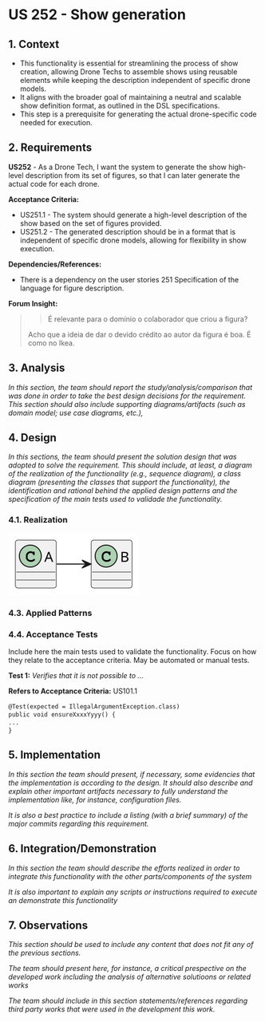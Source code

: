 # US 252 - Show generation

## 1. Context

* This functionality is essential for streamlining the process of show creation, allowing Drone Techs to assemble shows using reusable elements while keeping the description independent of specific drone models.
* It aligns with the broader goal of maintaining a neutral and scalable show definition format, as outlined in the DSL specifications.
* This step is a prerequisite for generating the actual drone-specific code needed for execution.

## 2. Requirements

**US252** - As a Drone Tech, I want the system to generate the show high-level description from its set of figures, so that I can later generate the actual code for each drone.

**Acceptance Criteria:**

- US251.1 - The system should generate a high-level description of the show based on the set of figures provided.
- US251.2 - The generated description should be in a format that is independent of specific drone models, allowing for flexibility in show execution.


**Dependencies/References:**

* There is a dependency on the user stories 251 Specification of the language for figure description.

**Forum Insight:**

>> É relevante para o domínio o colaborador que criou a figura?
>
> Acho que a ideia de dar o devido crédito ao autor da figura é boa. É como no Ikea.


## 3. Analysis

*In this section, the team should report the study/analysis/comparison that was done in order to take the best design decisions for the requirement. This section should also include supporting diagrams/artifacts (such as domain model; use case diagrams, etc.),*

## 4. Design

*In this sections, the team should present the solution design that was adopted to solve the requirement. This should include, at least, a diagram of the realization of the functionality (e.g., sequence diagram), a class diagram (presenting the classes that support the functionality), the identification and rational behind the applied design patterns and the specification of the main tests used to validade the functionality.*

### 4.1. Realization

![a class diagram](class-diagram-01.svg "A Class Diagram")

### 4.3. Applied Patterns

### 4.4. Acceptance Tests

Include here the main tests used to validate the functionality. Focus on how they relate to the acceptance criteria. May be automated or manual tests.

**Test 1:** *Verifies that it is not possible to ...*

**Refers to Acceptance Criteria:** US101.1


```
@Test(expected = IllegalArgumentException.class)
public void ensureXxxxYyyy() {
...
}
````

## 5. Implementation

*In this section the team should present, if necessary, some evidencies that the implementation is according to the design. It should also describe and explain other important artifacts necessary to fully understand the implementation like, for instance, configuration files.*

*It is also a best practice to include a listing (with a brief summary) of the major commits regarding this requirement.*

## 6. Integration/Demonstration

*In this section the team should describe the efforts realized in order to integrate this functionality with the other parts/components of the system*

*It is also important to explain any scripts or instructions required to execute an demonstrate this functionality*

## 7. Observations

*This section should be used to include any content that does not fit any of the previous sections.*

*The team should present here, for instance, a critical prespective on the developed work including the analysis of alternative solutioons or related works*

*The team should include in this section statements/references regarding third party works that were used in the development this work.*

